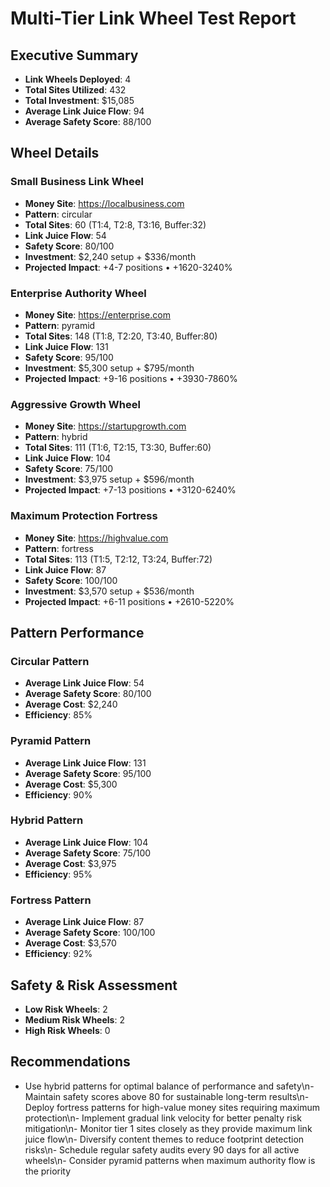 # Multi-Tier Link Wheel Test Report

## Executive Summary
- **Link Wheels Deployed**: 4
- **Total Sites Utilized**: 432
- **Total Investment**: $15,085
- **Average Link Juice Flow**: 94
- **Average Safety Score**: 88/100

## Wheel Details

### Small Business Link Wheel
- **Money Site**: https://localbusiness.com
- **Pattern**: circular
- **Total Sites**: 60 (T1:4, T2:8, T3:16, Buffer:32)
- **Link Juice Flow**: 54
- **Safety Score**: 80/100
- **Investment**: $2,240 setup + $336/month
- **Projected Impact**: +4-7 positions • +1620-3240%

### Enterprise Authority Wheel
- **Money Site**: https://enterprise.com
- **Pattern**: pyramid
- **Total Sites**: 148 (T1:8, T2:20, T3:40, Buffer:80)
- **Link Juice Flow**: 131
- **Safety Score**: 95/100
- **Investment**: $5,300 setup + $795/month
- **Projected Impact**: +9-16 positions • +3930-7860%

### Aggressive Growth Wheel
- **Money Site**: https://startupgrowth.com
- **Pattern**: hybrid
- **Total Sites**: 111 (T1:6, T2:15, T3:30, Buffer:60)
- **Link Juice Flow**: 104
- **Safety Score**: 75/100
- **Investment**: $3,975 setup + $596/month
- **Projected Impact**: +7-13 positions • +3120-6240%

### Maximum Protection Fortress
- **Money Site**: https://highvalue.com
- **Pattern**: fortress
- **Total Sites**: 113 (T1:5, T2:12, T3:24, Buffer:72)
- **Link Juice Flow**: 87
- **Safety Score**: 100/100
- **Investment**: $3,570 setup + $536/month
- **Projected Impact**: +6-11 positions • +2610-5220%


## Pattern Performance

### Circular Pattern
- **Average Link Juice Flow**: 54
- **Average Safety Score**: 80/100
- **Average Cost**: $2,240
- **Efficiency**: 85%

### Pyramid Pattern
- **Average Link Juice Flow**: 131
- **Average Safety Score**: 95/100
- **Average Cost**: $5,300
- **Efficiency**: 90%

### Hybrid Pattern
- **Average Link Juice Flow**: 104
- **Average Safety Score**: 75/100
- **Average Cost**: $3,975
- **Efficiency**: 95%

### Fortress Pattern
- **Average Link Juice Flow**: 87
- **Average Safety Score**: 100/100
- **Average Cost**: $3,570
- **Efficiency**: 92%


## Safety & Risk Assessment
- **Low Risk Wheels**: 2
- **Medium Risk Wheels**: 2
- **High Risk Wheels**: 0

## Recommendations
- Use hybrid patterns for optimal balance of performance and safety\n- Maintain safety scores above 80 for sustainable long-term results\n- Deploy fortress patterns for high-value money sites requiring maximum protection\n- Implement gradual link velocity for better penalty risk mitigation\n- Monitor tier 1 sites closely as they provide maximum link juice flow\n- Diversify content themes to reduce footprint detection risks\n- Schedule regular safety audits every 90 days for all active wheels\n- Consider pyramid patterns when maximum authority flow is the priority
